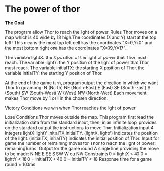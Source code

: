 # The power of thor
**The Goal**

The program allow Thor to reach the light of power. Rules Thor moves on a map which is 40 wide by 18 high.The coordinates (X and Y)
start at the top left! This means the most top left cell has the coordinates "X=0,Y=0" and the most bottom right one has the coordinates "X=39,Y=17".

The variable lightX: the X position of the light of power that Thor must reach.
The variable lightY: the Y position of the light of power that Thor must reach. 
The variable initialTX: the starting X position of Thor. the variable initialTY: the starting Y position of Thor. 

At the end of the game turn, program output the direction in which we want Thor to go among:
N (North) NE (North-East) E (East) SE (South-East) S (South) SW (South-West) W (West) NW (North-West) Each movement makes Thor move by 1 cell
in the chosen direction.

Victory Conditions we win when Thor reaches the light of power

Lose Conditions Thor moves outside the map.
This program first read the initialization data from the standard input, then, in an infinite loop,
provides on the standard output the instructions to move Thor. 
Initialization input 4 integers lightX lightY initialTX initialTY.
(lightX, lightY) indicates the position of the light.
(initialTX, initialTY) indicates the initial position of Thor.
Input for game the number of remaining moves for Thor to reach the light of power: remainingTurns.
 Output for the game round A single line providing the move to be made: N NE E SE S SW W ou NW
Constraints 0 = lightX < 40 0 = lightY < 18 0 = initialTX < 40 0 = initialTY < 18 Response time for a game round = 100ms
